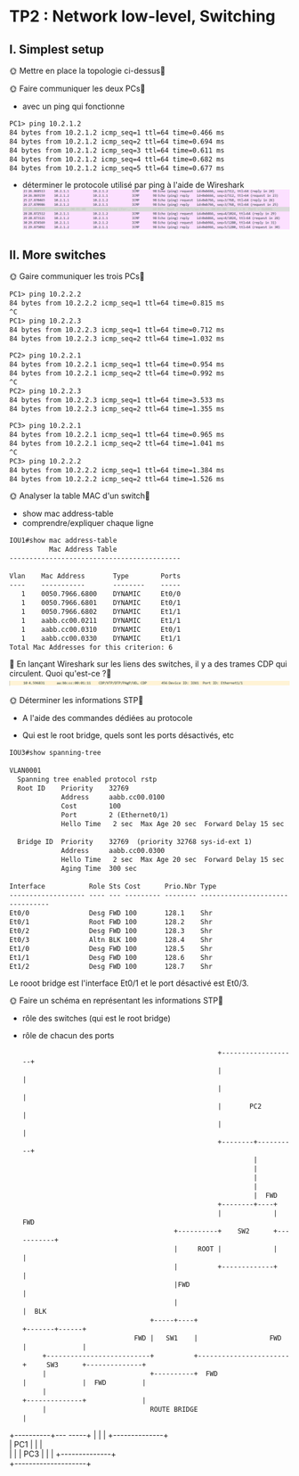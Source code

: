 # TP2 : Network low-level, Switching

## I. Simplest setup

🌞 Mettre en place la topologie ci-dessus🦧

🌞 Faire communiquer les deux PCs🦧

- avec un ping qui fonctionne   

```
PC1> ping 10.2.1.2
84 bytes from 10.2.1.2 icmp_seq=1 ttl=64 time=0.466 ms
84 bytes from 10.2.1.2 icmp_seq=2 ttl=64 time=0.694 ms
84 bytes from 10.2.1.2 icmp_seq=3 ttl=64 time=0.611 ms
84 bytes from 10.2.1.2 icmp_seq=4 ttl=64 time=0.682 ms
84 bytes from 10.2.1.2 icmp_seq=5 ttl=64 time=0.677 ms   
```


- déterminer le protocole utilisé par ping à l'aide de Wireshark   
![wireshark](IMG/wireshark.PNG)

## II. More switches

🌞 Gaire communiquer les trois PCs🦧
```
PC1> ping 10.2.2.2
84 bytes from 10.2.2.2 icmp_seq=1 ttl=64 time=0.815 ms
^C
PC1> ping 10.2.2.3
84 bytes from 10.2.2.3 icmp_seq=1 ttl=64 time=0.712 ms
84 bytes from 10.2.2.3 icmp_seq=2 ttl=64 time=1.032 ms
```
```
PC2> ping 10.2.2.1
84 bytes from 10.2.2.1 icmp_seq=1 ttl=64 time=0.954 ms
84 bytes from 10.2.2.1 icmp_seq=2 ttl=64 time=0.992 ms
^C
PC2> ping 10.2.2.3
84 bytes from 10.2.2.3 icmp_seq=1 ttl=64 time=3.533 ms
84 bytes from 10.2.2.3 icmp_seq=2 ttl=64 time=1.355 ms
```
```
PC3> ping 10.2.2.1
84 bytes from 10.2.2.1 icmp_seq=1 ttl=64 time=0.965 ms
84 bytes from 10.2.2.1 icmp_seq=2 ttl=64 time=1.041 ms
^C
PC3> ping 10.2.2.2
84 bytes from 10.2.2.2 icmp_seq=1 ttl=64 time=1.384 ms
84 bytes from 10.2.2.2 icmp_seq=2 ttl=64 time=1.526 ms
```
🌞 Analyser la table MAC d'un switch🦧

- show mac address-table
- comprendre/expliquer chaque ligne
```
IOU1#show mac address-table
          Mac Address Table
-------------------------------------------

Vlan    Mac Address       Type        Ports
----    -----------       --------    -----
   1    0050.7966.6800    DYNAMIC     Et0/0
   1    0050.7966.6801    DYNAMIC     Et0/1
   1    0050.7966.6802    DYNAMIC     Et1/1
   1    aabb.cc00.0211    DYNAMIC     Et1/1
   1    aabb.cc00.0310    DYNAMIC     Et0/1
   1    aabb.cc00.0330    DYNAMIC     Et1/1
Total Mac Addresses for this criterion: 6
```
🐙 En lançant Wireshark sur les liens des switches, il y a des trames CDP qui circulent. Quoi qu'est-ce ?🦧
![wireshark](IMG/wireshark1.PNG)


🌞 Déterminer les informations STP🦧

- A l'aide des commandes dédiées au protocole

- Qui est le root bridge, quels sont les ports désactivés, etc
```
IOU3#show spanning-tree

VLAN0001
  Spanning tree enabled protocol rstp
  Root ID    Priority    32769
             Address     aabb.cc00.0100
             Cost        100
             Port        2 (Ethernet0/1)
             Hello Time   2 sec  Max Age 20 sec  Forward Delay 15 sec

  Bridge ID  Priority    32769  (priority 32768 sys-id-ext 1)
             Address     aabb.cc00.0300
             Hello Time   2 sec  Max Age 20 sec  Forward Delay 15 sec
             Aging Time  300 sec

Interface           Role Sts Cost      Prio.Nbr Type
------------------- ---- --- --------- -------- --------------------------------
Et0/0               Desg FWD 100       128.1    Shr
Et0/1               Root FWD 100       128.2    Shr
Et0/2               Desg FWD 100       128.3    Shr
Et0/3               Altn BLK 100       128.4    Shr
Et1/0               Desg FWD 100       128.5    Shr
Et1/1               Desg FWD 100       128.6    Shr
Et1/2               Desg FWD 100       128.7    Shr
```
Le rooot bridge est l'interface Et0/1 et le port désactivé est Et0/3.

🌞 Faire un schéma en représentant les informations STP🦧

- rôle des switches (qui est le root bridge)
- rôle de chacun des ports

                                                       +-------------------+
                                                       |                   |
                                                       |                   |
                                                       |       PC2         |
                                                       |                   |
                                                       +--------+----------+
                                                                |
                                                                |
                                                                |
                                                                |
                                                                |  FWD
                                                       +--------+----+
                                                       |             |  FWD
                                            +----------+    SW2      +-----------+
                                            |     ROOT |             |           |
                                            |          +-------------+           |
                                            |FWD                                 |
                                            |                                    |  BLK
                                      +-----+----+                       +-------+------+
                                  FWD |   SW1    |                  FWD  |              |
           +--------------------------+          +-----------------------+     SW3      +--------------+
           |                          +----------+  FWD                  |              |  FWD         |
           |                                                             +--------------+              |
           |                          ROUTE BRIDGE                                                     |
+----------+--- -----+                                                                                 |
|                    |                                                                         +--------------+   
|       PC1          |                                                                         |              |         
|                    |                                                                         |    PC3       |
|                    |                                                                         +--------------+            
+--------------------+                                                                                                    
                                                                                                             
